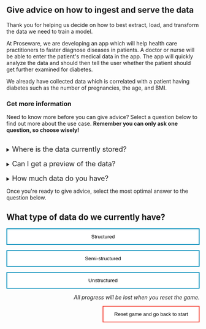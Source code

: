 <style>
.button  {
  border: none;
  color: black;
  width: 100%;
  padding: 12px 28px;
  background-color: white;
  border: 2px solid #008CBA;
  transition-duration: 0.4s;
}
.button:hover  {
  background-color: #008CBA;
  color: white; 
  border: 2px solid #008CBA;
}
.resetbutton  {
  border: none;
  color: black;
  float: right;
  padding: 12px 28px;
  background-color: white;
  border: 2px solid #f44336;
  transition-duration: 0.4s;
}
.resetbutton:hover  {
  background-color: #f44336;
  color: white; 
  border: 2px solid #f44336;
}
</style>

## Give advice on how to ingest and serve the data

Thank you for helping us decide on how to best extract, load, and transform the data we need to train a model. 

At Proseware, we are developing an app which will help health care practitioners to faster diagnose diseases in patients. A doctor or nurse will be able to enter the patient's medical data in the app. The app will quickly analyze the data and should then tell the user whether the patient should get further examined for diabetes.

We already have collected data which is correlated with a patient having diabetes such as the number of pregnancies, the age, and BMI.

### Get more information
Need to know more before you can give advice? Select a question below to find out more about the use case. **Remember you can only ask one question, so choose wisely!**


<br>
<details>
<summary><font size="+1">Where is the data currently stored?</font></summary>
The original data is coming from our patient database. Since we work with privacy-sensitive data, the patient database is secured and protected so we're not allowed direct access to it. One of our data engineers has already extracted a small subset of the data for us which he has emailed to us.  
</details>

<br>
<details>
<summary><font size="+1">Can I get a preview of the data?</font></summary>
Sure! The training data is currently stored as a CSV file. If we open the file the first few rows of data like this:
<code>
PatientID,Pregnancies,PlasmaGlucose,DiastolicBloodPressure,TricepsThickness,SerumInsulin,BMI,DiabetesPedigree,Age,Diabetic
1354778,0,171,80,34,23,43.50972593,1.213191354,21,0
1147438,8,92,93,47,36,21.24057571,0.158364981,23,0
1640031,7,115,47,52,35,41.51152348,0.079018568,23,0
1883350,9,103,78,25,304,29.58219193,1.282869847,43,1
</code>
</details>

<br>
<details>
<summary><font size="+1">How much data do you have?</font></summary>
We'll initially test the idea with a small anonymized dataset of 10000 rows. The medical data we work with is privacy-sensitive so initial development should happen on the small dataset instead of the actual production dataset which the data scientists should not get access to.
</details>

Once you're ready to give advice, select the most optimal answer to the question below.

## What type of data do we currently have?

<button class="button" onclick="window.location.href='02A';">Structured</button>

<button class="button" onclick="window.location.href='02B';">Semi-structured</button>

<button class="button" onclick="window.location.href='02B';">Unstructured</button>



<p style="text-align:right;"><i>All progress will be lost when you reset the game.</i></p>

<button class="resetbutton" onclick="window.location.href='../../01-start-data';">Reset game and go back to start</button>

<script>
    //Get all details elements
    const questions = document.querySelectorAll('details');

    //add event listener
    questions.forEach(det => {
        det.addEventListener('toggle', toggleOpenOneOnly)
    })

// toggle state of details elements
    function toggleOpenOneOnly(e) {
        questions.forEach(det => {
            if (det != this) {
                let splitText = det.innerHTML.split("</summary>");
                det.innerHTML = splitText[0] + "</summary>\nYou already asked one question.\n";
            }
            
            det.removeEventListener('toggle', toggleOpenOneOnly)
        });
    }
</script>
